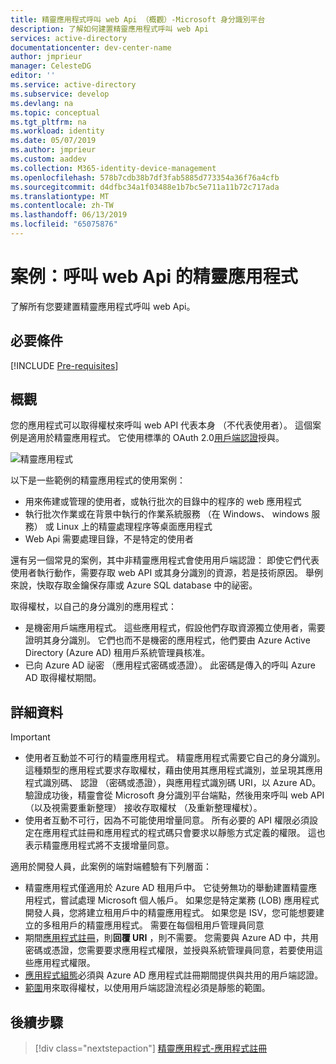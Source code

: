 ```yaml
---
title: 精靈應用程式呼叫 web Api （概觀）-Microsoft 身分識別平台
description: 了解如何建置精靈應用程式呼叫 web Api
services: active-directory
documentationcenter: dev-center-name
author: jmprieur
manager: CelesteDG
editor: ''
ms.service: active-directory
ms.subservice: develop
ms.devlang: na
ms.topic: conceptual
ms.tgt_pltfrm: na
ms.workload: identity
ms.date: 05/07/2019
ms.author: jmprieur
ms.custom: aaddev
ms.collection: M365-identity-device-management
ms.openlocfilehash: 578b7cdb38b7df3fab5885d773354a36f76a4cfb
ms.sourcegitcommit: d4dfbc34a1f03488e1b7bc5e711a11b72c717ada
ms.translationtype: MT
ms.contentlocale: zh-TW
ms.lasthandoff: 06/13/2019
ms.locfileid: "65075876"
---
```

# <a name="scenario-daemon-application-that-calls-web-apis"></a>案例：呼叫 web Api 的精靈應用程式

了解所有您要建置精靈應用程式呼叫 web Api。

## <a name="prerequisites"></a>必要條件

[!INCLUDE [Pre-requisites](../../../includes/active-directory-develop-scenarios-prerequisites.md)]

## <a name="overview"></a>概觀

您的應用程式可以取得權杖來呼叫 web API 代表本身 （不代表使用者）。 這個案例是適用於精靈應用程式。 它使用標準的 OAuth 2.0[用戶端認證](v2-oauth2-client-creds-grant-flow.md)授與。

![精靈應用程式](./media/scenario-daemon-app/daemon-app.svg)

以下是一些範例的精靈應用程式的使用案例：

- 用來佈建或管理的使用者，或執行批次的目錄中的程序的 web 應用程式
- 執行批次作業或在背景中執行的作業系統服務 （在 Windows、 windows 服務） 或 Linux 上的精靈處理程序等桌面應用程式
- Web Api 需要處理目錄，不是特定的使用者

還有另一個常見的案例，其中非精靈應用程式會使用用戶端認證： 即使它們代表使用者執行動作，需要存取 web API 或其身分識別的資源，若是技術原因。 舉例來說，快取存取金鑰保存庫或 Azure SQL database 中的祕密。

取得權杖，以自己的身分識別的應用程式：

- 是機密用戶端應用程式。 這些應用程式，假設他們存取資源獨立使用者，需要證明其身分識別。 它們也而不是機密的應用程式，他們要由 Azure Active Directory (Azure AD) 租用戶系統管理員核准。
- 已向 Azure AD 祕密 （應用程式密碼或憑證）。 此密碼是傳入的呼叫 Azure AD 取得權杖期間。

## <a name="specifics"></a>詳細資料

> [!IMPORTANT]
>
> - 使用者互動並不可行的精靈應用程式。 精靈應用程式需要它自己的身分識別。 這種類型的應用程式要求存取權杖，藉由使用其應用程式識別，並呈現其應用程式識別碼、 認證 （密碼或憑證），與應用程式識別碼 URI，以 Azure AD。 驗證成功後，精靈會從 Microsoft 身分識別平台端點，然後用來呼叫 web API （以及視需要重新整理） 接收存取權杖 （及重新整理權杖）。
> - 使用者互動不可行，因為不可能使用增量同意。 所有必要的 API 權限必須設定在應用程式註冊和應用程式的程式碼只會要求以靜態方式定義的權限。 這也表示精靈應用程式將不支援增量同意。

適用於開發人員，此案例的端對端體驗有下列層面：

- 精靈應用程式僅適用於 Azure AD 租用戶中。 它徒勞無功的舉動建置精靈應用程式，嘗試處理 Microsoft 個人帳戶。 如果您是特定業務 (LOB) 應用程式開發人員，您將建立租用戶中的精靈應用程式。 如果您是 ISV，您可能想要建立的多租用戶的精靈應用程式。 需要在每個租用戶管理員同意
- 期間[應用程式註冊](./scenario-daemon-app-registration.md)，則**回覆 URI** ，則不需要。 您需要與 Azure AD 中，共用密碼或憑證，您需要要求應用程式權限，並授與系統管理員同意，若要使用這些應用程式權限。
- [應用程式組態](./scenario-daemon-app-configuration.md)必須與 Azure AD 應用程式註冊期間提供與共用的用戶端認證。
- [範圍](scenario-daemon-acquire-token.md#scopes-to-request)用來取得權杖，以使用用戶端認證流程必須是靜態的範圍。

## <a name="next-steps"></a>後續步驟

> [!div class="nextstepaction"]
> [精靈應用程式-應用程式註冊](./scenario-daemon-app-registration.md)
